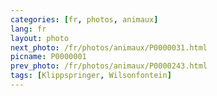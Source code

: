 ```yaml
---
categories: [fr, photos, animaux]
lang: fr
layout: photo
next_photo: /fr/photos/animaux/P0000031.html
picname: P0000001
prev_photo: /fr/photos/animaux/P0000243.html
tags: [Klippspringer, Wilsonfontein]
---
```

